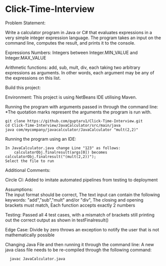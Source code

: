 # Click-Time-Interview

Problem Statement:

  Write a calculator program in Java or C# that evaluates expressions in a very simple integer expression language. The program takes an input on the   command line, computes the result, and prints it to the console.

Expressions
  Numbers: Integers between Integer.MIN_VALUE and Integer.MAX_VALUE

  Arithmetic functions: add, sub, mult, div, each taking two arbitrary expressions as arguments. In other words, each argument may be any of the expressions on this list.


Build this project:

  Environment:
    This project is using NetBeans IDE utilising Maven.
  
  
  Running the program with arguments passed in through the command line:
    *The quotation marks represent the arguments the program is run with.

    git clone https://github.com/guptaru1/Click-Time-Interview.git
    cd Click-Time-Interview/JavaCalculator/src/main/java
    java com/mycompany/javacalculator/JavaCalculator "mult(2,2)"

  Running the program using an IDE:
    
    In JavaCalculator.java change Line "123" as follows:
        calculatorObj.finalresult(args[0]) becomes calculatorObj.finalresult("(mult(2,2))");
    Select the file to run

    
Additional Comments:
    
   Circle CI: Added to imitate automated pipelines from testing to deployment
   
   Assumptions:  
        The input format should be correct,
        The text input can contain the following keywords: "add","sub","mult" and/or "div",
        The closing and opening brackets must match,
        Each function accepts exactly 2 numbers
   
   Testing:
        Passed all 4 test cases, with a mismatch of brackets still printing out the correct output as shown in testFinalresult()
        
        
   Edge Case:
        Divide by zero throws an exception to notify the user that is not mathematically possible
        
   Changing Java File and then running it through the command line:
      A new java class file needs to be re-compiled through the following command:
   
      javac JavaCalculator.java
   
   

